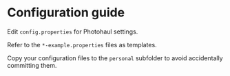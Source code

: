 # Configuration guide

Edit `config.properties` for Photohaul settings.

Refer to the `*-example.properties` files as templates.

Copy your configuration files to the `personal` subfolder
to avoid accidentally committing them.

